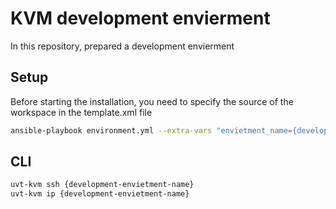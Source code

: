 # KVM development envierment
In this repository, prepared a development envierment 



## Setup

Before starting the installation, you need to specify the source of the workspace in the template.xml file <source dir="/home/{WORKSPACE}"/>
```sh
ansible-playbook environment.yml --extra-vars "envietment_name={development-envietment-name}"
```

## CLI
```sh
uvt-kvm ssh {development-envietment-name}
uvt-kvm ip {development-envietment-name}
```
